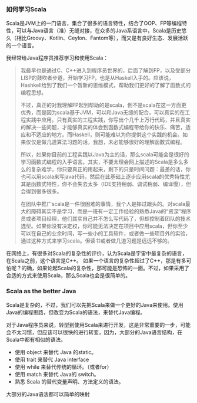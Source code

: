 ### 如何学习Scala

Scala是JVM上的一门语言，集合了很多的语言特性，结合了OOP、FP等编程特性，可以与Java语言（准）无缝对接，在众多的Java系语言中，Scala是历史悠久（相比Groovy、Kotlin、Ceylon、Fantom等），而又是有良好生态、发展活跃的一个语言。

我经常给Java程序员推荐学习和使用Scala：

> 我最早也是通过C、C++进入到程序员世界的，后面了解到FP，以及受部分LISP的鼓吹者步道，开始学习FP，也是从Haskell入手的。应该说，Hashkell给到了我们一个暂新的思维模式，帮助我们更好的了解了函数式的编程思想。
>
> 不过，真正的对我理解FP起到帮助的是scala，倒不是scala在这一方面更优秀，而是因为scala基于JVM，可以和Java无缝的配合，可以真实的在工程实践中应用。只有真实的工程实践，你写出个几千上万行代码，并且真实的解决一些问题，才能够真实的体会到函数式编程带给你的快乐、痛苦，适应和不适应的地方。而Haskell，则可能难以为你提供这个实践的机会。如果仅仅是做几道算法习题的话，我想，未必能够很好的理解函数式编程。
>
> 所以，如果你目前的工程实践以Java为主的话，那么scala可能会是很好的学习函数式编程的入手语言。其实，不要太理会网上描述的Scala是多么多么的复杂难学，你只要真正的用起来，剩下的只是时间问题：最差的话，你也可以用scala来写java代码，然后在此基础上逐步应用scala的优秀特性尤其是函数式特性，你不会失去太多（IDE支持稍弱、调试稍弱、编译慢），但会得到很多很多。
>
> 在团队中推广scala是一件很困难的事情，我个人是摔过跟头的。对scala最大的障碍其实不是学习，而是一班有一定工作经验的熟悉Java的“资深”程序员或者项目经理，他们其实自己并不怎么写代码了，但却控制着团队的技术选型。如果你没有决定权，你可能无法决定在项目中应用scala，但你至少可以在自己的业余时间，写一些小的工具软件，或者做一些项目外的实验，通过这种方式来学习scala。但读书或者做几道习题是远远不够的。

在网络上，有很多对Scala的复杂性的评价，认为Scala是宇宙中最复杂的语言，在Scala之前，这个语言是C++。 如果一个语言的复杂性超过了C++，那是有多可怕呢？的确，如果论起Scala的复杂性，那可能是恐怖的一面。不过，如果采用了合适的方式来使用Scala，那么Scala也会是很简单的。

### Scala as the better Java

Scala是复杂的，不过，我们可以先把Scala来做一个更好的Java来使用。使用Java的编程思路，但改变为Scala的语法，来替代Java编程。

对于Java程序员来说，转型到使用Scala来进行开发，这是非常重要的一步，可能会不太习惯，但应该可以很快的进行转变，因为，大部分的Java语言结构，在Scala中都有相似的语法。

- 使用 object 来替代 Java 的static。
- 使用 trait 来替代 Java interface
- 使用 while 来替代传统的循环。（或者for）
- 使用 match 来替代 Java的 switch。
- 熟悉 Scala 的替代变量声明、方法定义的语法。

大部分的Java语法都可以简单的映射 





